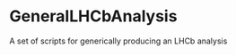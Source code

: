 GeneralLHCbAnalysis
===================

A set of scripts for generically producing an LHCb analysis
